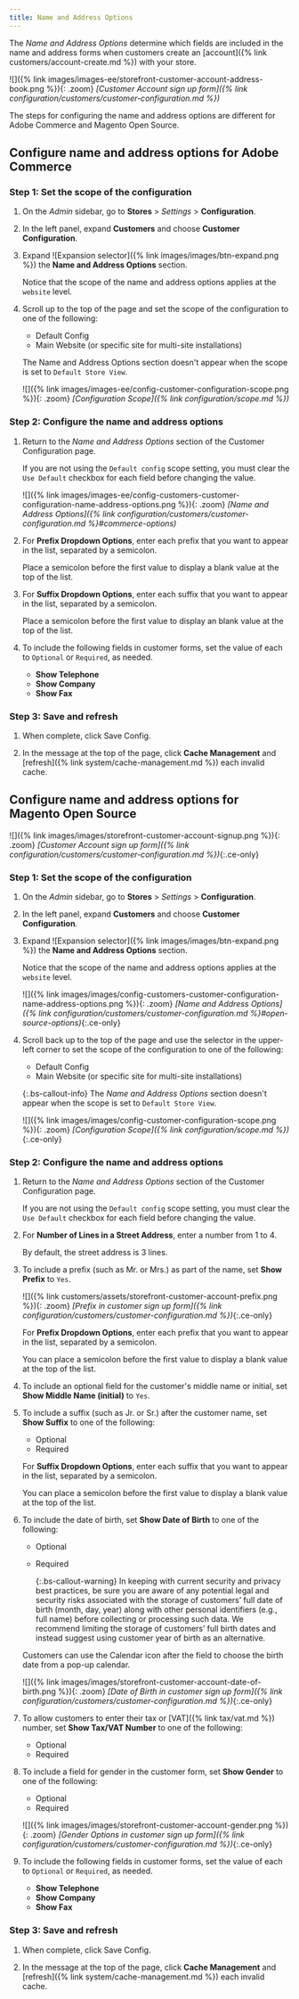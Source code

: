 ```yaml
---
title: Name and Address Options
---
```


The _Name and Address Options_ determine which fields are included in the name and address forms when customers create an [account]({% link customers/account-create.md %}) with your store.

![]({% link images/images-ee/storefront-customer-account-address-book.png %}){: .zoom}
_[Customer Account sign up form]({% link configuration/customers/customer-configuration.md %})_

The steps for configuring the name and address options are different for Adobe Commerce and Magento Open Source.

## Configure name and address options for Adobe Commerce

### Step 1: Set the scope of the configuration

1. On the _Admin_ sidebar, go to **Stores** > _Settings_ > **Configuration**.

1. In the left panel, expand **Customers** and choose **Customer Configuration**.

1. Expand ![Expansion selector]({% link images/images/btn-expand.png %}) the **Name and Address Options** section.

   Notice that the scope of the name and address options applies at the `website` level.

1. Scroll up to the top of the page and set the scope of the configuration to one of the following:

   - Default Config
   - Main Website (or specific site for multi-site installations)

   The Name and Address Options section doesn't appear when the scope is set to `Default Store View`.

   ![]({% link images/images-ee/config-customer-configuration-scope.png %}){: .zoom}
   _[Configuration Scope]({% link configuration/scope.md %})_

### Step 2: Configure the name and address options

1. Return to the _Name and Address Options_ section of the Customer Configuration page.

   If you are not using the `Default config` scope setting, you must clear the `Use Default` checkbox for each field before changing the value.

   ![]({% link images/images-ee/config-customers-customer-configuration-name-address-options.png %}){: .zoom}
   _[Name and Address Options]({% link configuration/customers/customer-configuration.md %}#commerce-options)_

1. For **Prefix Dropdown Options**, enter each prefix that you want to appear in the list, separated by a semicolon.

   Place a semicolon before the first value to display a blank value at the top of the list.

1. For **Suffix Dropdown Options**, enter each suffix that you want to appear in the list, separated by a semicolon.

   Place a semicolon before the first value to display an blank value at the top of the list.

1. To include the following fields in customer forms, set the value of each to `Optional` or `Required`, as needed.

   - **Show Telephone**
   - **Show Company**
   - **Show Fax**

### Step 3: Save and refresh

1. When complete, click <span class="btn">Save Config</span>.

1. In the message at the top of the page, click **Cache Management** and [refresh]({% link system/cache-management.md %}) each invalid cache.

## Configure name and address options for Magento Open Source

![]({% link images/images/storefront-customer-account-signup.png %}){: .zoom}
_[Customer Account sign up form]({% link configuration/customers/customer-configuration.md %})_{:.ce-only}

### Step 1: Set the scope of the configuration

1. On the _Admin_ sidebar, go to **Stores** > _Settings_ > **Configuration**.

1. In the left panel, expand **Customers** and choose **Customer Configuration**.

1. Expand ![Expansion selector]({% link images/images/btn-expand.png %}) the **Name and Address Options** section.

   Notice that the scope of the name and address options applies at the `website` level.

   ![]({% link images/images/config-customers-customer-configuration-name-address-options.png %}){: .zoom}
   _[Name and Address Options]({% link configuration/customers/customer-configuration.md %}#open-source-options)_{:.ce-only}

1. Scroll back up to the top of the page and use the selector in the upper-left corner to set the scope of the configuration to one of the following:

   - Default Config
   - Main Website (or specific site for multi-site installations)

   {:.bs-callout-info}
   The _Name and Address Options_ section doesn't appear when the scope is set to `Default Store View`.

   ![]({% link images/images/config-customer-configuration-scope.png %}){: .zoom}
   _[Configuration Scope]({% link configuration/scope.md %})_{:.ce-only}

### Step 2: Configure the name and address options

1. Return to the _Name and Address Options_ section of the Customer Configuration page.

   If you are not using the `Default config` scope setting, you must clear the `Use Default` checkbox for each field before changing the value.

1. For **Number of Lines in a Street Address**, enter a number from 1 to 4.

   By default, the street address is 3 lines.

1. To include a prefix (such as Mr. or Mrs.) as part of the name, set **Show Prefix** to `Yes`.

   ![]({% link customers/assets/storefront-customer-account-prefix.png %}){: .zoom}
   _[Prefix in customer sign up form]({% link configuration/customers/customer-configuration.md %})_{:.ce-only}

   For **Prefix Dropdown Options**, enter each prefix that you want to appear in the list, separated by a semicolon.

   You can place a semicolon before the first value to display a blank value at the top of the list.

1. To include an optional field for the customer's middle name or initial, set **Show Middle Name (initial)** to `Yes`.

1. To include a suffix (such as Jr. or Sr.) after the customer name, set **Show Suffix** to one of the following:

   - Optional
   - Required

   For **Suffix Dropdown Options**, enter each suffix that you want to appear in the list, separated by a semicolon.

   You can place a semicolon before the first value to display a blank value at the top of the list.

1. To include the date of birth, set **Show Date of Birth** to one of the following:

   - Optional
   - Required

      {:.bs-callout-warning}
      In keeping with current security and privacy best practices, be sure you are aware of any potential legal and security risks associated with the storage of customers’ full date of birth (month, day, year) along with other personal identifiers (e.g., full name) before collecting or processing such data. We recommend limiting the storage of customers’ full birth dates and instead suggest using customer year of birth as an alternative.

   Customers can use the Calendar icon after the field to choose the birth date from a pop-up calendar.

   ![]({% link images/images/storefront-customer-account-date-of-birth.png %}){: .zoom}
   _[Date of Birth in customer sign up form]({% link configuration/customers/customer-configuration.md %})_{:.ce-only}

1. To allow customers to enter their tax or [VAT]({% link tax/vat.md %}) number, set **Show Tax/VAT Number** to one of the following:

   - Optional
   - Required

1. To include a field for gender in the customer form, set **Show Gender** to one of the following:

   - Optional
   - Required

   ![]({% link images/images/storefront-customer-account-gender.png %}){: .zoom}
   _[Gender Options in customer sign up form]({% link configuration/customers/customer-configuration.md %})_{:.ce-only}

1. To include the following fields in customer forms, set the value of each to `Optional` or `Required`, as needed.

   - **Show Telephone**
   - **Show Company**
   - **Show Fax**

### Step 3: Save and refresh

1. When complete, click <span class="btn">Save Config</span>.

1. In the message at the top of the page, click **Cache Management** and [refresh]({% link system/cache-management.md %}) each invalid cache.
